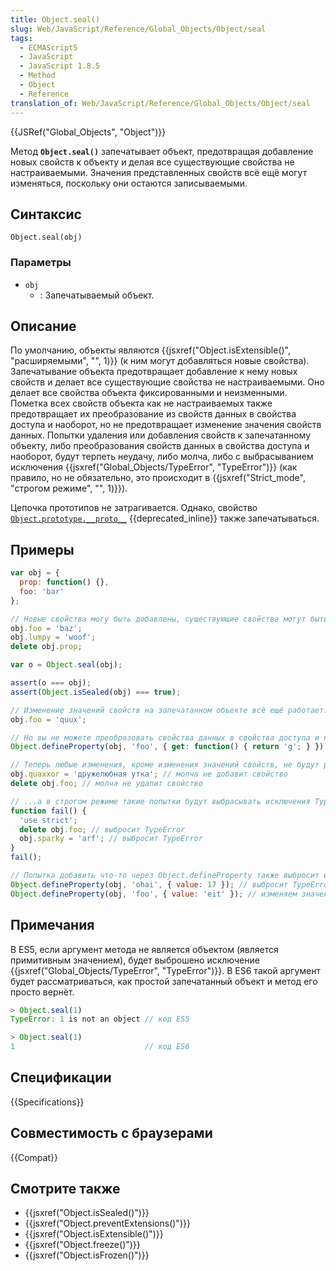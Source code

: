 ```yaml
---
title: Object.seal()
slug: Web/JavaScript/Reference/Global_Objects/Object/seal
tags:
  - ECMAScript5
  - JavaScript
  - JavaScript 1.8.5
  - Method
  - Object
  - Reference
translation_of: Web/JavaScript/Reference/Global_Objects/Object/seal
---
```

{{JSRef("Global_Objects", "Object")}}

Метод **`Object.seal()`** запечатывает объект, предотвращая добавление новых свойств к объекту и делая все существующие свойства не настраиваемыми. Значения представленных свойств всё ещё могут изменяться, поскольку они остаются записываемыми.

## Синтаксис

```
Object.seal(obj)
```

### Параметры

- `obj`
  - : Запечатываемый объект.

## Описание

По умолчанию, объекты являются {{jsxref("Object.isExtensible()", "расширяемыми", "", 1)}} (к ним могут добавляться новые свойства). Запечатывание объекта предотвращает добавление к нему новых свойств и делает все существующие свойства не настраиваемыми. Оно делает все свойства объекта фиксированными и неизменными. Пометка всех свойств объекта как не настраиваемых также предотвращает их преобразование из свойств данных в свойства доступа и наоборот, но не предотвращает изменение значения свойств данных. Попытки удаления или добавления свойств к запечатанному объекту, либо преобразования свойств данных в свойства доступа и наоборот, будут терпеть неудачу, либо молча, либо с выбрасыванием исключения {{jsxref("Global_Objects/TypeError", "TypeError")}} (как правило, но не обязательно, это происходит в {{jsxref("Strict_mode", "строгом режиме", "", 1)}}).

Цепочка прототипов не затрагивается. Однако, свойство [`Object.prototype.__proto__`](/ru/docs/Web/JavaScript/Reference/Global_Objects/Object/proto) {{deprecated_inline}} также запечатываться.

## Примеры

```js
var obj = {
  prop: function() {},
  foo: 'bar'
};

// Новые свойства могу быть добавлены, существующие свойства могут быть изменены или удалены.
obj.foo = 'baz';
obj.lumpy = 'woof';
delete obj.prop;

var o = Object.seal(obj);

assert(o === obj);
assert(Object.isSealed(obj) === true);

// Изменение значений свойств на запечатанном объекте всё ещё работает.
obj.foo = 'quux';

// Но вы не можете преобразовать свойства данных в свойства доступа и наоборот.
Object.defineProperty(obj, 'foo', { get: function() { return 'g'; } }); // выбросит TypeError

// Теперь любые изменения, кроме изменения значений свойств, не будут работать.
obj.quaxxor = 'дружелюбная утка'; // молча не добавит свойство
delete obj.foo; // молча не удалит свойство

// ...а в строгом режиме такие попытки будут выбрасывать исключения TypeError.
function fail() {
  'use strict';
  delete obj.foo; // выбросит TypeError
  obj.sparky = 'arf'; // выбросит TypeError
}
fail();

// Попытка добавить что-то через Object.defineProperty также выбросит исключение.
Object.defineProperty(obj, 'ohai', { value: 17 }); // выбросит TypeError
Object.defineProperty(obj, 'foo', { value: 'eit' }); // изменяем значение существующего свойства
```

## Примечания

В ES5, если аргумент метода не является объектом (является примитивным значением), будет выброшено исключение {{jsxref("Global_Objects/TypeError", "TypeError")}}. В ES6 такой аргумент будет рассматриваться, как простой запечатанный объект и метод его просто вернёт.

```js
> Object.seal(1)
TypeError: 1 is not an object // код ES5

> Object.seal(1)
1                             // код ES6
```

## Спецификации

{{Specifications}}

## Совместимость с браузерами

{{Compat}}

## Смотрите также

- {{jsxref("Object.isSealed()")}}
- {{jsxref("Object.preventExtensions()")}}
- {{jsxref("Object.isExtensible()")}}
- {{jsxref("Object.freeze()")}}
- {{jsxref("Object.isFrozen()")}}
